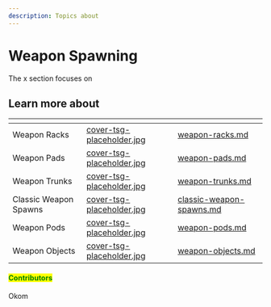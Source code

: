 ```yaml
---
description: Topics about
---
```


# Weapon Spawning

The x section focuses on&#x20;



## Learn more about

<table data-view="cards"><thead><tr><th></th><th data-hidden data-card-cover data-type="files"></th><th data-hidden data-card-target data-type="content-ref"></th></tr></thead><tbody><tr><td>Weapon Racks</td><td><a href="../../../../../.gitbook/assets/cover-tsg-placeholder.jpg">cover-tsg-placeholder.jpg</a></td><td><a href="weapon-racks.md">weapon-racks.md</a></td></tr><tr><td>Weapon Pads</td><td><a href="../../../../../.gitbook/assets/cover-tsg-placeholder.jpg">cover-tsg-placeholder.jpg</a></td><td><a href="weapon-pads.md">weapon-pads.md</a></td></tr><tr><td>Weapon Trunks</td><td><a href="../../../../../.gitbook/assets/cover-tsg-placeholder.jpg">cover-tsg-placeholder.jpg</a></td><td><a href="weapon-trunks.md">weapon-trunks.md</a></td></tr><tr><td>Classic Weapon Spawns</td><td><a href="../../../../../.gitbook/assets/cover-tsg-placeholder.jpg">cover-tsg-placeholder.jpg</a></td><td><a href="classic-weapon-spawns.md">classic-weapon-spawns.md</a></td></tr><tr><td>Weapon Pods</td><td><a href="../../../../../.gitbook/assets/cover-tsg-placeholder.jpg">cover-tsg-placeholder.jpg</a></td><td><a href="weapon-pods.md">weapon-pods.md</a></td></tr><tr><td>Weapon Objects</td><td><a href="../../../../../.gitbook/assets/cover-tsg-placeholder.jpg">cover-tsg-placeholder.jpg</a></td><td><a href="weapon-objects.md">weapon-objects.md</a></td></tr></tbody></table>



#### <mark style="color:green;">Contributors</mark>

Okom
